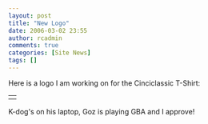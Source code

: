 ```yaml
---
layout: post
title: "New Logo"
date: 2006-03-02 23:55
author: rcadmin
comments: true
categories: [Site News]
tags: []
---
```

Here is a logo I am working on for the Cinciclassic T-Shirt:
<table><tr><td>
<img src="http://www.bitsmack.com/wp/wp-content/comics/logo1.png" alt="" /></td></tr></table>

K-dog's on his laptop, Goz is playing GBA and I approve!
